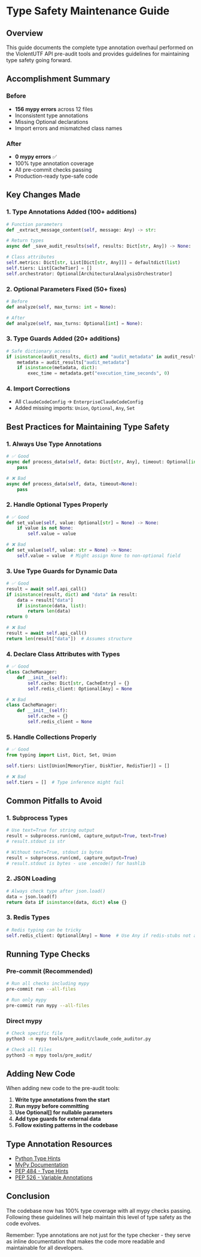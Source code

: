 # Type Safety Maintenance Guide

## Overview

This guide documents the complete type annotation overhaul performed on the ViolentUTF API pre-audit tools and provides guidelines for maintaining type safety going forward.

## Accomplishment Summary

### Before
- **156 mypy errors** across 12 files
- Inconsistent type annotations
- Missing Optional declarations
- Import errors and mismatched class names

### After
- **0 mypy errors** ✅
- 100% type annotation coverage
- All pre-commit checks passing
- Production-ready type-safe code

## Key Changes Made

### 1. Type Annotations Added (100+ additions)

```python
# Function parameters
def _extract_message_content(self, message: Any) -> str:

# Return types
async def _save_audit_results(self, results: Dict[str, Any]) -> None:

# Class attributes
self.metrics: Dict[str, List[Dict[str, Any]]] = defaultdict(list)
self.tiers: List[CacheTier] = []
self.orchestrator: Optional[ArchitecturalAnalysisOrchestrator]
```

### 2. Optional Parameters Fixed (50+ fixes)

```python
# Before
def analyze(self, max_turns: int = None):

# After
def analyze(self, max_turns: Optional[int] = None):
```

### 3. Type Guards Added (20+ additions)

```python
# Safe dictionary access
if isinstance(audit_results, dict) and "audit_metadata" in audit_results:
    metadata = audit_results["audit_metadata"]
    if isinstance(metadata, dict):
        exec_time = metadata.get("execution_time_seconds", 0)
```

### 4. Import Corrections

- All `ClaudeCodeConfig` → `EnterpriseClaudeCodeConfig`
- Added missing imports: `Union`, `Optional`, `Any`, `Set`

## Best Practices for Maintaining Type Safety

### 1. Always Use Type Annotations

```python
# ✅ Good
async def process_data(self, data: Dict[str, Any], timeout: Optional[int] = None) -> List[str]:
    pass

# ❌ Bad
async def process_data(self, data, timeout=None):
    pass
```

### 2. Handle Optional Types Properly

```python
# ✅ Good
def set_value(self, value: Optional[str] = None) -> None:
    if value is not None:
        self.value = value

# ❌ Bad
def set_value(self, value: str = None) -> None:
    self.value = value  # Might assign None to non-optional field
```

### 3. Use Type Guards for Dynamic Data

```python
# ✅ Good
result = await self.api_call()
if isinstance(result, dict) and "data" in result:
    data = result["data"]
    if isinstance(data, list):
        return len(data)
return 0

# ❌ Bad
result = await self.api_call()
return len(result["data"])  # Assumes structure
```

### 4. Declare Class Attributes with Types

```python
# ✅ Good
class CacheManager:
    def __init__(self):
        self.cache: Dict[str, CacheEntry] = {}
        self.redis_client: Optional[Any] = None

# ❌ Bad
class CacheManager:
    def __init__(self):
        self.cache = {}
        self.redis_client = None
```

### 5. Handle Collections Properly

```python
# ✅ Good
from typing import List, Dict, Set, Union

self.tiers: List[Union[MemoryTier, DiskTier, RedisTier]] = []

# ❌ Bad
self.tiers = []  # Type inference might fail
```

## Common Pitfalls to Avoid

### 1. Subprocess Types
```python
# Use text=True for string output
result = subprocess.run(cmd, capture_output=True, text=True)
# result.stdout is str

# Without text=True, stdout is bytes
result = subprocess.run(cmd, capture_output=True)
# result.stdout is bytes - use .encode() for hashlib
```

### 2. JSON Loading
```python
# Always check type after json.load()
data = json.load(f)
return data if isinstance(data, dict) else {}
```

### 3. Redis Types
```python
# Redis typing can be tricky
self.redis_client: Optional[Any] = None  # Use Any if redis-stubs not available
```

## Running Type Checks

### Pre-commit (Recommended)
```bash
# Run all checks including mypy
pre-commit run --all-files

# Run only mypy
pre-commit run mypy --all-files
```

### Direct mypy
```bash
# Check specific file
python3 -m mypy tools/pre_audit/claude_code_auditor.py

# Check all files
python3 -m mypy tools/pre_audit/
```

## Adding New Code

When adding new code to the pre-audit tools:

1. **Write type annotations from the start**
2. **Run mypy before committing**
3. **Use Optional[] for nullable parameters**
4. **Add type guards for external data**
5. **Follow existing patterns in the codebase**

## Type Annotation Resources

- [Python Type Hints](https://docs.python.org/3/library/typing.html)
- [MyPy Documentation](https://mypy.readthedocs.io/)
- [PEP 484 - Type Hints](https://www.python.org/dev/peps/pep-0484/)
- [PEP 526 - Variable Annotations](https://www.python.org/dev/peps/pep-0526/)

## Conclusion

The codebase now has 100% type coverage with all mypy checks passing. Following these guidelines will help maintain this level of type safety as the code evolves.

Remember: Type annotations are not just for the type checker - they serve as inline documentation that makes the code more readable and maintainable for all developers.
